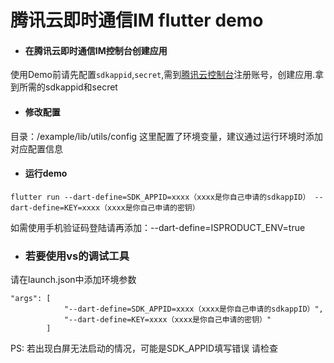 # 腾讯云即时通信IM flutter demo

- #### 在腾讯云即时通信IM控制台创建应用
 使用Demo前请先配置`sdkappid`,`secret`,需到[腾讯云控制台](https://cloud.tencent.com/product/im)注册账号，创建应用.拿到所需的sdkappid和secret
- #### 修改配置

目录：/example/lib/utils/config
这里配置了环境变量，建议通过运行环境时添加对应配置信息

- #### 运行demo

```
flutter run --dart-define=SDK_APPID=xxxx（xxxx是你自己申请的sdkappID） --dart-define=KEY=xxxx（xxxx是你自己申请的密钥）
```
如需使用手机验证码登陆请再添加：--dart-define=ISPRODUCT_ENV=true

- ### 若要使用vs的调试工具
请在launch.json中添加环境参数
```
"args": [
            "--dart-define=SDK_APPID=xxxx（xxxx是你自己申请的sdkappID）",
            "--dart-define=KEY=xxxx（xxxx是你自己申请的密钥）"
        ]
```

PS: 若出现白屏无法启动的情况，可能是SDK_APPID填写错误 请检查


